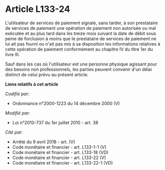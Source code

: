 # Article L133-24

L'utilisateur de services de paiement signale, sans tarder, à son prestataire de services de paiement une opération de
paiement non autorisée ou mal exécutée et au plus tard dans les treize mois suivant la date de débit sous peine de forclusion
à moins que le prestataire de services de paiement ne lui ait pas fourni ou n'ait pas mis à sa disposition les informations
relatives à cette opération de paiement conformément au chapitre IV du titre 1er du livre III. 

Sauf dans les cas où l'utilisateur est une personne physique agissant pour des besoins non professionnels, les parties
peuvent convenir d'un délai distinct de celui prévu au présent article.

**Liens relatifs à cet article**

_Codifié par_:

  - Ordonnance n°2000-1223 du 14 décembre 2000 (V)

_Modifié par_:

  - Loi n°2010-737 du 1er juillet 2010 - art. 38

_Cité par_:

  - Arrêté du 9 avril 2018 - art. (V)
  - Code monétaire et financier - art. L133-1-1 (V)
  - Code monétaire et financier - art. L133-18 (VD)
  - Code monétaire et financier - art. L133-22 (V)
  - Code monétaire et financier - art. L133-22-1 (VD)
